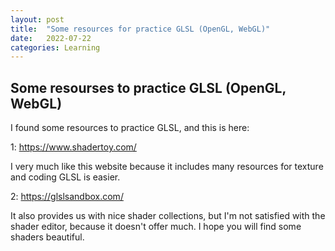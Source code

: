 ```yaml
---
layout: post
title:  "Some resources for practice GLSL (OpenGL, WebGL)"
date:   2022-07-22
categories: Learning
---
```

<h2>Some resourses to practice GLSL (OpenGL, WebGL)</h2>
<p>I found some resources to practice GLSL, and this is here:</p>
<p>1: <a href="https://www.shadertoy.com/">https://www.shadertoy.com/</a></p>
<p>I very much like this website because it includes many resources for texture and coding GLSL is easier.</p>
<p>2: <a href="https://glslsandbox.com/">https://glslsandbox.com/</a></p>
<p>It also provides us with nice shader collections, but I'm not satisfied with the shader editor, because it doesn't offer much. I hope you will find some shaders beautiful.</p>
<p>&nbsp;</p>
